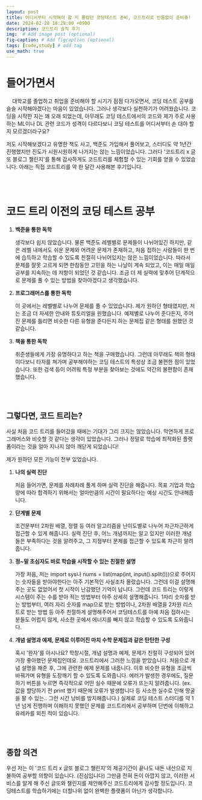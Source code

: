 ```yaml
---
layout: post
title: 어디서부터 시작해야 할 지 몰랐던 코딩테스트 준비, 코드트리로 빈틈없이 준비중!
date: 2024-02-28 18:29:00 +0900
description: 코드트리 솔직 후기
img:  # Add image post (optional)
fig-caption: # Add figcaption (optional)
tags: [code,study] # add tag
use_math: true
---
```


# **들어가면서**

&#160;&#160;&#160; 대학교를 졸업하고 취업을 준비해야 할 시기가 점점 다가오면서, 코딩 테스트 공부를 슬슬 시작해야겠다는 마음이 있었습니다. 그러나 생각보다 실천하기가 어려웠습니다. 코딩을 시작한 지는 꽤 오래 되었는데, 아무래도 코딩 테스트에서의 코드와 제가 주로 사용하는 ML이나 DL 관련 코드가 성격이 다르다보니 코딩 테스트를 어디서부터 손 대야 할 지 모르겠더라구요? 

저도 시작해보겠다고 유명한 책도 사고, 백준도 가입해서 풀어보고, 스터디도 약 1년간 진행했지만 진도가 시원시원하게 나가지는 않는 느낌이었습니다. 그러다 '코드트리 x 글또 블로그 챌린지'를 통해 감사하게도 코드트리를 체험할 수 있는 기회를 얻을 수 있었습니다. 아래는 직접 코드트리를 약 한 달간 사용해본 후기입니다.

<br/>

<br/>

# 코드 트리 이전의 코딩 테스트 공부

1. **백준을 통한 독학**

   생각보다 쉽지 않았습니다. 물론 백준도 레벨별로 문제들이 나뉘어있긴 하지만, 같은 레벨 내에서도 쉬운 문제와 어려운 문제가 존재하고, 처음 접하는 사람들이 한 번에 습득하고 학습할 수 있도록 친절히 나뉘어있지는 않은 느낌이었습니다. 따라서 문제를 잘못 고르게 되면 한참동안 고민을 하는 나날이 계속 되었고, 이는 매일 매일 공부를 지속하는 데 저항이 되었던 것 같습니다. 조금 더 제 실력에 맞추어 단계적으로 문제를 풀 수 있는 방법을 찾아야겠다고 생각했습니다. 

2. **프로그래머스를 통한 독학**

   이 곳에서는 레벨별로 나누어 문제를 풀 수 있었습니다. 제가 원하던 형태였지만, 저는 조금 더 자세한 안내와 튜토리얼을 원했습니다. 예제별로 나누어 준다든지, 주어진 문제를 틀리면 비슷한 다른 유형을 준다든지 하는 문제집 같은 형태를 원했던 것 같습니다.

3. **책을 통한 독학**

   취준생들에게 가장 유명하다고 하는 책을 구매했습니다. 그런데 아무래도 책의 형태이다보니 타자를 쳐가며 공부해야하는 코딩 테스트의 특성상 조금 불편한 점이 있었습니다. 또한 검색 등이 어려워 특정 부분을 찾아보는 것에도 약간의 불편함이 존재했습니다.

<br/>

<br/>

## 그렇다면, 코드 트리는?

사실 처음 코드 트리를 들어갔을 때에는 기대가 그리 크지는 않았습니다. 막연하게 프로그래머스와 비슷할 것 같다는 생각이 있었습니다. 그러나 정말로 학습에 최적화된 플랫폼이라는 것을 얼마 지나지 않아 깨닫게 되었습니다!

제가 원하던 모든 기능이 전부 있었습니다.

1. **나의 실력 진단**

   처음 들어가면, 문제를 차례차례 풀게 하며 실력 진단을 해줍니다. 목표 기업과 학습량에 따라 합격하기 위해서는 얼마만큼의 시간이 필요하다는 예상 시간도 안내해줍니다. 

2. **단계별 문제**

   조건문부터 2차원 배열, 정렬 등 여러 알고리즘을 난이도별로 나누어 차근차근하게 접근할 수 있게 해줍니다. 실력 진단 후, 어느 개념까지는 알고 있지만 이러한 개념들은 부족하다는 것을 알려주고, 그 지점부터 문제를 접근할 수 있도록 차근히 알려줍니다.

3. **정~말 초심자도 바로 학습을 시작할 수 있는 친절한 설명**

   가장 처음, 저는 import sys나 nums = list(map(int, input().split()))으로 주어지는 숫자들을 받아야한다는 아주 기본적인 사실조차 몰랐습니다. 그런데 이걸 설명해주는 곳도 없었어서 첫 시작이 난감했던 기억이 납니다. 그런데 코드 트리는 이렇게 시스템이 주는 수를 받아 적는 방법부터 아주 상세히 설명해줍니다. 1자리 숫자를 받는 방법부터, 여러 자리 숫자를 map으로 받는 방법이나, 2차원 배열을 2차원 리스트로 받는 방법 등 아주 친절하게 설명해주어서 코딩테스트를 아예 처음 접하시는 분들도 어렵지 않게, 사소한 곳에서 에너지를 빼지 않고 학습할 수 있도록 도와줍니다. 

4. **개념 설명과 예제, 문제로 이루어진 마치 수학 문제집과 같은 탄탄한 구성**

   혹시 '완자'를 아시나요? 학창시절, 개념 설명과 예제, 문제가 친절히 구성되어 있어 가장 좋아했던 문제집인데요. 코드트리에서 그러한 느낌을 받았습니다. 처음으로 개념 설명을 해준 후, 그에 관련한 예제 문제를 내줍니다. 이후 비슷한 유형을 조금씩 바꿔가며 유형을 도장깨기 할 수 있도록 도와줍니다. 에러가 발생한 경우에도, 질문하기 버튼을 누르면 즉각적으로 어떤 실수 때문에 오류가 뜨는지 알려줍니다. (ex. 값을 할당하기 전 print 했기 때문에 오류가 발생합니다 등 사소한 실수로 인해 땅굴을 팔 수 있는.. 그런 시간 낭비를 방지해줍니다.) 실제로 코딩 테스트 스터디를 약 1년 넘게 진행하며 이해하지 못했던 문제를 코드트리에서 공부하며 단번에 이해하고 유레카를 외친 적이 있습니다.

<br/>

<br/>

## 종합 의견

우선 저는 이 '코드 트리 x 글또 블로그 챌린지'의 제공기간이 끝나도 내돈 내산으로 지불하여 공부할 의향이 있습니다. (진심입니다) 그만큼 전혀 돈이 아깝지 않고, 이러한 서비스를 알게 해 주신 글또와 챌린지를 제안해주신 코드트리에게 감사할 정도입니다. 코딩테스트를 학습하기에는 더할나위 없이 완벽한 플랫폼이 아닌가 생각합니다. 

<br/>

<br/>







